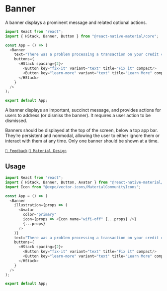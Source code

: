 # Banner

A banner displays a prominent message and related optional actions.

```js with-preview
import React from "react";
import { HStack, Banner, Button } from "@react-native-material/core";

const App = () => (
  <Banner
    text="There was a problem processing a transaction on your credit card."
    buttons={
      <HStack spacing={2}>
        <Button key="fix-it" variant="text" title="Fix it" compact/>
        <Button key="learn-more" variant="text" title="Learn More" compact/>
      </HStack>
    }
  />
);

export default App;
```

A banner displays an important, succinct message, and provides actions for users to address (or dismiss the banner). It
requires a user action to be dismissed.

Banners should be displayed at the top of the screen, below a top app bar. They’re persistent and nonmodal, allowing the
user to either ignore them or interact with them at any time. Only one banner should be shown at a time.

[`💬 Feedback`](https://github.com/yamankatby/react-native-material/labels/component%3A%20Banner)
[`🎨 Material Design`](https://material.io/components/banners)

## Usage

```js with-preview
import React from "react";
import { HStack, Banner, Button, Avatar } from "@react-native-material/core";
import Icon from "@expo/vector-icons/MaterialCommunityIcons";

const App = () => (
  <Banner
    illustration={props => (
      <Avatar
        color="primary"
        icon={props => <Icon name="wifi-off" {...props} />}
        {...props}
      />
    )}
    text="There was a problem processing a transaction on your credit card."
    buttons={
      <HStack spacing={2}>
        <Button key="fix-it" variant="text" title="Fix it" compact/>
        <Button key="learn-more" variant="text" title="Learn More" compact/>
      </HStack>
    }
  />
);

export default App;
```
